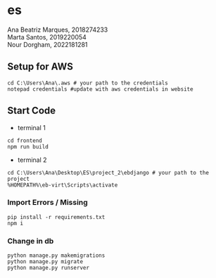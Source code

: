 # es
Ana Beatriz Marques, 2018274233 <br>
Marta Santos, 2019220054 <br>
Nour Dorgham, 2022181281 <br>



## Setup for AWS
```
cd C:\Users\Ana\.aws # your path to the credentials
notepad credentials #update with aws credentials in website 
```
## Start Code
- terminal 1
```
cd frontend
npm run build
```
- terminal 2
```
cd C:\Users\Ana\Desktop\ES\project_2\ebdjango # your path to the project
%HOMEPATH%\eb-virt\Scripts\activate
```

### Import Errors / Missing
```
pip install -r requirements.txt
npm i
```

### Change in db
```
python manage.py makemigrations
python manage.py migrate
python manage.py runserver
```

 
